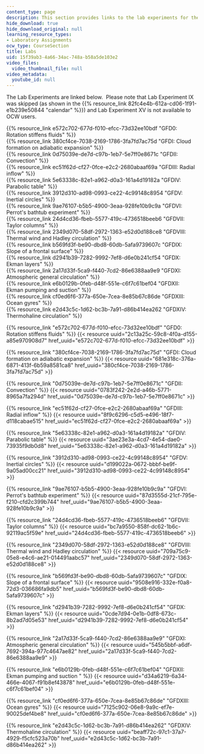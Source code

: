 ```yaml
---
content_type: page
description: This section provides links to the lab experiments for the course.
hide_download: true
hide_download_original: null
learning_resource_types:
- Laboratory Assignments
ocw_type: CourseSection
title: Labs
uid: 15f39ab3-4a66-34ac-748a-b58a5de103e2
video_files:
  video_thumbnail_file: null
video_metadata:
  youtube_id: null
---
```

The Lab Experiments are linked below.  Please note that Lab Experiment IX was skipped (as shown in the {{% resource_link 82fc4e4b-612a-cd06-1f91-e1b239e50844 "calendar" %}}) and Lab Experiment XV is not available to OCW users.

{{% resource_link e572c702-677d-f010-efcc-73d32ee10bdf "GFD0: Rotation stiffens fluids" %}}  
{{% resource_link 380cf4ce-7038-2169-1786-3fa7fd7ac75d "GFDI: Cloud formation on adiabatic expansion" %}}  
{{% resource_link 0d75039e-de7d-c97b-1eb7-5e7ff0e8671c "GFDII: Convection" %}}  
{{% resource_link ec51f62d-cf27-0fce-e2c2-2680abaaf69a "GFDIII: Radial inflow" %}}  
{{% resource_link 5e63338c-82e1-a962-d0a3-161a4d19182a "GFDIV: Parabolic table" %}}  
{{% resource_link 3912d310-ad98-0993-ce22-4c99148c8954 "GFDV: Inertial circles" %}}  
{{% resource_link 9ae76107-b5b5-4900-3eaa-928fe10b9c9a "GFDVI: Perrot's bathtub experiment" %}}  
{{% resource_link 24d4cd36-fbeb-5577-419c-4736518beeb6 "GFDVII: Taylor columns" %}}  
{{% resource_link 2349d070-58df-2972-1363-e52d0d188ce8 "GFDVIII: Thermal wind and Hadley circulation" %}}  
{{% resource_link b569fd3f-be90-dbd8-60db-5afa9739607c "GFDIX: Slope of a frontal surface" %}}  
{{% resource_link d2941b39-7282-9992-7ef8-d6e0b241cf54 "GFDX: Ekman layers" %}}  
{{% resource_link 2a17d33f-5ca9-f440-7cd2-86e6388aa9e9 "GFDXI: Atmospheric general circulation" %}}  
{{% resource_link e6b0129b-0feb-d48f-551e-c6f7c61bef04 "GFDXII: Ekman pumping and suction" %}}  
{{% resource_link cf0ed6f6-377a-650e-7cea-8e85b67c86de "GFDXIII: Ocean gyres" %}}  
{{% resource_link e2d43c5c-1d62-bc3b-7a91-d86b414ea262 "GFDXIV: Thermohaline circulation" %}}

{{% resource_link "e572c702-677d-f010-efcc-73d32ee10bdf" "GFD0: Rotation stiffens fluids" %}} 
{{< resource uuid="2c13a25c-59c8-4f0a-d155-a85e970908d7" href_uuid="e572c702-677d-f010-efcc-73d32ee10bdf" >}}

{{% resource_link "380cf4ce-7038-2169-1786-3fa7fd7ac75d" "GFDI: Cloud formation on adiabatic expansion" %}} {{< resource uuid="681e318c-376a-6871-413f-6b59a8581ca8" href_uuid="380cf4ce-7038-2169-1786-3fa7fd7ac75d" >}}

{{% resource_link "0d75039e-de7d-c97b-1eb7-5e7ff0e8671c" "GFDII: Convection" %}}
{{< resource uuid="0783f242-2e2d-a46b-5771-8965a7fa294d" href_uuid="0d75039e-de7d-c97b-1eb7-5e7ff0e8671c" >}}

{{% resource_link "ec51f62d-cf27-0fce-e2c2-2680abaaf69a" "GFDIII: Radial inflow" %}} 
{{< resource uuid="8f9c6296-c5d5-e496-18f7-d118cabae515" href_uuid="ec51f62d-cf27-0fce-e2c2-2680abaaf69a" >}}

{{% resource_link "5e63338c-82e1-a962-d0a3-161a4d19182a" "GFDIV: Parabolic table" %}}
{{< resource uuid="3ae23e3a-4cd7-4e54-dae0-73935f9db0d8" href_uuid="5e63338c-82e1-a962-d0a3-161a4d19182a" >}}

{{% resource_link "3912d310-ad98-0993-ce22-4c99148c8954" "GFDV: Inertial circles" %}}
{{< resource uuid="d199022a-0672-bbbf-be9f-9a05ad00cc21" href_uuid="3912d310-ad98-0993-ce22-4c99148c8954" >}}

{{% resource_link "9ae76107-b5b5-4900-3eaa-928fe10b9c9a" "GFDVI: Perrot's bathtub experiment" %}}
{{< resource uuid="87d3555d-21cf-795e-f210-cfd2c399b744" href_uuid="9ae76107-b5b5-4900-3eaa-928fe10b9c9a" >}}

{{% resource_link "24d4cd36-fbeb-5577-419c-4736518beeb6" "GFDVII: Taylor columns" %}}
{{< resource uuid="bc7a9550-858f-dc62-1b6c-92119ac5f59e" href_uuid="24d4cd36-fbeb-5577-419c-4736518beeb6" >}}

{{% resource_link "2349d070-58df-2972-1363-e52d0d188ce8" "GFDVIII: Thermal wind and Hadley circulation" %}}
{{< resource uuid="709a75c9-05e8-e4c6-ae21-014491aabc57" href_uuid="2349d070-58df-2972-1363-e52d0d188ce8" >}}

{{% resource_link "b569fd3f-be90-dbd8-60db-5afa9739607c" "GFDIX: Slope of a frontal surface" %}}
{{< resource uuid="9508e916-332e-f0a8-72d3-036686fa9db5" href_uuid="b569fd3f-be90-dbd8-60db-5afa9739607c" >}}

{{% resource_link "d2941b39-7282-9992-7ef8-d6e0b241cf54" "GFDX: Ekman layers" %}}
{{< resource uuid="0cde7d94-0e1b-0df8-673c-8b2ad7d05e53" href_uuid="d2941b39-7282-9992-7ef8-d6e0b241cf54" >}}

{{% resource_link "2a17d33f-5ca9-f440-7cd2-86e6388aa9e9" "GFDXI: Atmospheric general circulation" %}}
{{< resource uuid="545b5bbf-a6df-7692-394a-977c4647ae82" href_uuid="2a17d33f-5ca9-f440-7cd2-86e6388aa9e9" >}}

{{% resource_link "e6b0129b-0feb-d48f-551e-c6f7c61bef04" "GFDXII: Ekman pumping and suction " %}} 
{{< resource uuid="d34a6219-6a34-466e-4067-f91b8ef43878" href_uuid="e6b0129b-0feb-d48f-551e-c6f7c61bef04" >}}

{{% resource_link "cf0ed6f6-377a-650e-7cea-8e85b67c86de" "GFDXIII: Ocean gyres" %}}
{{< resource uuid="7125c902-06e8-9a9c-ef7e-90025def4be8" href_uuid="cf0ed6f6-377a-650e-7cea-8e85b67c86de" >}}

{{% resource_link "e2d43c5c-1d62-bc3b-7a91-d86b414ea262" "GFDXIV: Thermohaline circulation" %}} 
{{< resource uuid="beaff72c-97c1-37a7-4929-f5cfc523a70b" href_uuid="e2d43c5c-1d62-bc3b-7a91-d86b414ea262" >}}